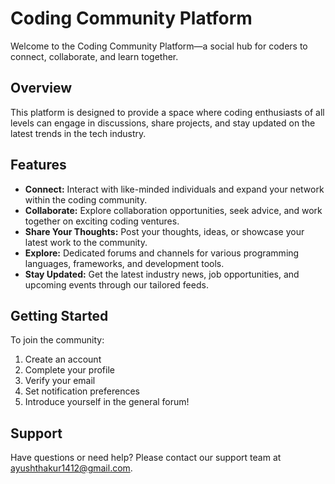 # Coding Community Platform

Welcome to the Coding Community Platform—a social hub for coders to connect, collaborate, and learn together.

## Overview

This platform is designed to provide a space where coding enthusiasts of all levels can engage in discussions, share projects, and stay updated on the latest trends in the tech industry. 


## Features

- **Connect:** Interact with like-minded individuals and expand your network within the coding community.
- **Collaborate:** Explore collaboration opportunities, seek advice, and work together on exciting coding ventures.
- **Share Your Thoughts:** Post your thoughts, ideas, or showcase your latest work to the community.
- **Explore:** Dedicated forums and channels for various programming languages, frameworks, and development tools.
- **Stay Updated:** Get the latest industry news, job opportunities, and upcoming events through our tailored feeds.


## Getting Started

To join the community:

1. Create an account
2. Complete your profile 
3. Verify your email
4. Set notification preferences
5. Introduce yourself in the general forum!

<!-- ## Code of Conduct

We encourage a welcoming and inclusive environment where members can engage respectfully. View our full [Code of Conduct](link-to-coc.md). -->

<!-- 
## Contributing

We welcome contributions and suggestions to help improve this platform! Please refer to our [Contribution Guidelines](link-to-contribution.md) for details. -->

## Support

Have questions or need help? Please contact our support team at [ayushthakur1412@gmail.com](ayushthakur1412@gmail.com).
